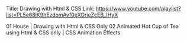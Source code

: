 Title: Drawing with Html & CSS
Link: https://www.youtube.com/playlist?list=PL5e68lK9hEzdomAvf0eXOrieZcEB_IHyX 

01 House | Drawing with Html & CSS Only 
02 Animated Hot Cup of Tea using Html & CSS only | CSS Animation Effects